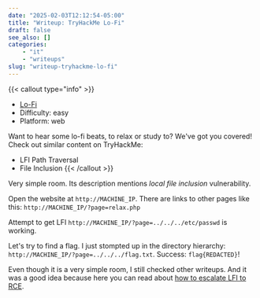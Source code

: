 ```yaml
---
date: "2025-02-03T12:12:54-05:00"
title: "Writeup: TryHackMe Lo-Fi"
draft: false
see_also: []
categories:
    - "it"
    - "writeups"
slug: "writeup-tryhackme-lo-fi"
---
```


{{< callout type="info" >}}
- [Lo-Fi](https://tryhackme.com/r/room/lofi)
- Difficulty: easy
- Platform: web


Want to hear some lo-fi beats, to relax or study to? We've got you covered! 
Check out similar content on TryHackMe:

- LFI Path Traversal
- File Inclusion
{{< /callout >}}

Very simple room. Its description mentions *local file inclusion* vulnerability.

Open the website at `http://MACHINE_IP`. There are links to other pages like this: `http://MACHINE_IP/?page=relax.php`

Attempt to get LFI `http://MACHINE_IP/?page=../../../etc/passwd` is working. 

Let's try to find a flag. I just stompted up in the directory hierarchy: `http://MACHINE_IP/?page=../../../flag.txt`. Success: `flag{REDACTED}`!

Even though it is a very simple room, I still checked other writeups. And it was a good idea because here you can read about [how to escalate LFI to RCE](https://jaxafed.github.io/posts/tryhackme-lo-fi/#extra---rce).
